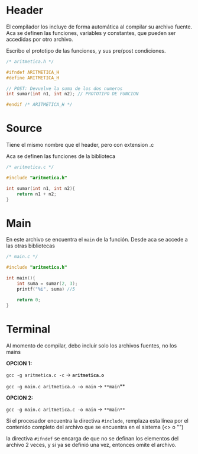 # Header

El compilador los incluye de forma automática al compilar su archivo fuente. Aca se definen las funciones, variables y constantes, que pueden ser accedidas por otro archivo.

Escribo el prototipo de las funciones, y sus pre/post condiciones.

```c
/* aritmetica.h */

#ifndef ARITMETICA_H
#define ARITMETICA_H

// POST: Devuelve la suma de los dos numeros
int sumar(int n1, int n2); // PROTOTIPO DE FUNCION

#endif /* ARITMETICA_H */
```

# Source

Tiene el mismo nombre que el header, pero con extension .c

Aca se definen las funciones de la biblioteca

```c
/* aritmetica.c */

#include "aritmetica.h"

int sumar(int n1, int n2){
	return n1 + n2;
}
```

# Main

En este archivo se encuentra el `main` de la función. Desde aca se accede a las otras bibliotecas

```c
/* main.c */

#include "aritmetica.h"

int main(){
	int suma = sumar(2, 3);
	printf("%i", suma) //5	

	return 0;
}
```

# Terminal

Al momento de compilar, debo incluir solo los archivos fuentes, no los mains

**OPCION 1:**

`gcc -g aritmetica.c -c` → **`aritmetica.o`**

`gcc -g main.c aritmetica.o -o main` → `**main`** 

**OPCION 2:**

`gcc -g main.c aritmetica.c -o main` → `**main**`

Si el procesador encuentra la directiva `#include`, remplaza esta línea por el contenido completo del archivo que se encuentra en el sistema (<> o "")

la directiva `#ifndef` se encarga de que no se definan los elementos del archivo 2 veces, y si ya se definió una vez, entonces omite el archivo.